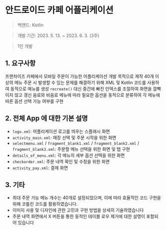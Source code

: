 # 안드로이드 카페 어플리케이션

> 백앤드: Kotlin

> 개발 기간: 2023. 5. 13. ~ 2023. 6. 3. (3주)

> 1인 개발


## 1. 요구사항

프랜차이즈 카페에서 모바일 주문이 가능한 어플리케이션 개발 목적으로 제작
40개 이상의 메뉴 주문 시 발생할 수 있는 문제를 해결하기 위해 XML 및 Kotlin 코드를 사용하여 동적으로 메뉴를 생성
`recreate()` 대신 중간에 빠진 인덱스를 조절하여 화면을 깜빡이지 않고 갱신
음료와 비음료 메뉴에 따라 필요한 옵션을 동적으로 분류하여 각 메뉴에 따른 옵션 선택 가능 여부를 구현

## 2. 전체 App 에 대한 기본 설명

- `logo.xml`: 어플리케이션 로고를 띄우는 스플래시 화면
- `activity_main.xml`: 매장 선택 및 주문 시작을 위한 화면
- `selectmenu.xml` / `fragment_blank1.xml` / `fragment_blank2.xml` / `fragment_blank3.xml`: 주문할 메뉴 선택을 위한 화면 및 탭 구현
- `details_of_menu.xml`: 각 메뉴의 세부 옵션 선택을 위한 화면
- `checkorder.xml`: 주문 내역 확인 및 수정을 위한 화면
- `activity_pay.xml`: 결제 화면

## 3. 기타

- 최대 주문 가능 메뉴 개수는 40개로 설정되었으며, 이에 따라 효율적인 코드 구현을 위해 코틀린 코드를 활용하였습니다.
- 이미지 사용 및 디자인에 관한 고민과 구현 방법을 상세히 기술하였습니다
- 주문 내역 화면에서 X 버튼을 통한 동적인 테이블 로우 제거에 대한 설명이 포함되어 있습니다
